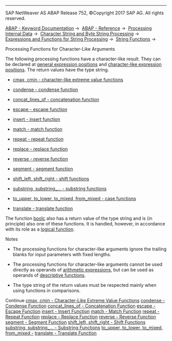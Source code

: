   

* * *

SAP NetWeaver AS ABAP Release 752, ©Copyright 2017 SAP AG. All rights reserved.

[ABAP - Keyword Documentation](https://help.sap.com/doc/abapdocu_752_index_htm/7.52/en-US/abenabap.htm) →  [ABAP - Reference](https://help.sap.com/doc/abapdocu_752_index_htm/7.52/en-US/abenabap_reference.htm) →  [Processing Internal Data](https://help.sap.com/doc/abapdocu_752_index_htm/7.52/en-US/abenabap_data_working.htm) →  [Character String and Byte String Processing](https://help.sap.com/doc/abapdocu_752_index_htm/7.52/en-US/abenabap_data_string.htm) →  [Expressions and Functions for String Processing](https://help.sap.com/doc/abapdocu_752_index_htm/7.52/en-US/abenstring_processing_expr_func.htm) →  [String Functions](https://help.sap.com/doc/abapdocu_752_index_htm/7.52/en-US/abenstring_functions.htm) → 

Processing Functions for Character-Like Arguments

The following processing functions have a character-like result. They can be declared at [general expression positions](https://help.sap.com/doc/abapdocu_752_index_htm/7.52/en-US/abengeneral_expr_position_glosry.htm "Glossary Entry") and [character-like expression positions](https://help.sap.com/doc/abapdocu_752_index_htm/7.52/en-US/abencharlike_expr_position_glosry.htm "Glossary Entry"). The return values have the type string.

-   [cmax, cmin - character-like extreme value functions](https://help.sap.com/doc/abapdocu_752_index_htm/7.52/en-US/abencmax_cmin_functions.htm)

-   [condense - condense function](https://help.sap.com/doc/abapdocu_752_index_htm/7.52/en-US/abencondense_functions.htm)

-   [concat\_lines\_of - concatenation function](https://help.sap.com/doc/abapdocu_752_index_htm/7.52/en-US/abenconcatenation_functions.htm)

-   [escape - escape function](https://help.sap.com/doc/abapdocu_752_index_htm/7.52/en-US/abenescape_functions.htm)

-   [insert - insert function](https://help.sap.com/doc/abapdocu_752_index_htm/7.52/en-US/abeninsert_functions.htm)

-   [match - match function](https://help.sap.com/doc/abapdocu_752_index_htm/7.52/en-US/abenmatch_functions.htm)

-   [repeat - repeat function](https://help.sap.com/doc/abapdocu_752_index_htm/7.52/en-US/abenrepeat_functions.htm)

-   [replace - replace function](https://help.sap.com/doc/abapdocu_752_index_htm/7.52/en-US/abenreplace_functions.htm)

-   [reverse - reverse function](https://help.sap.com/doc/abapdocu_752_index_htm/7.52/en-US/abenreverse_functions.htm)

-   [segment - segment function](https://help.sap.com/doc/abapdocu_752_index_htm/7.52/en-US/abensegment_functions.htm)

-   [shift\_left, shift\_right - shift functions](https://help.sap.com/doc/abapdocu_752_index_htm/7.52/en-US/abenshift_functions.htm)

-   [substring, substring\_... - substring functions](https://help.sap.com/doc/abapdocu_752_index_htm/7.52/en-US/abensubstring_functions.htm)

-   [to\_upper, to\_lower, to\_mixed, from\_mixed - case functions](https://help.sap.com/doc/abapdocu_752_index_htm/7.52/en-US/abencase_functions.htm)

-   [translate - translate function](https://help.sap.com/doc/abapdocu_752_index_htm/7.52/en-US/abentranslate_functions.htm)

The function [boolc](https://help.sap.com/doc/abapdocu_752_index_htm/7.52/en-US/abenboole_functions.htm) also has a return value of the type string and is (in principle) also one of these functions. It is handled, however, in accordance with its role as a [logical function](https://help.sap.com/doc/abapdocu_752_index_htm/7.52/en-US/abenlogic_function_glosry.htm "Glossary Entry").

Notes

-   The processing functions for character-like arguments ignore the trailing blanks for input parameters with fixed lengths.

-   The processing functions for character-like arguments cannot be used directly as operands of [arithmetic expressions](https://help.sap.com/doc/abapdocu_752_index_htm/7.52/en-US/abenarithmetic_expression_glosry.htm "Glossary Entry"), but can be used as operands of [descriptive functions](https://help.sap.com/doc/abapdocu_752_index_htm/7.52/en-US/abendescriptive_functions.htm).

-   The type string of the return values must be respected mainly when using functions in comparisons.

Continue
[cmax, cmin - Character-Like Extreme Value Functions](https://help.sap.com/doc/abapdocu_752_index_htm/7.52/en-US/abencmax_cmin_functions.htm)
[condense - Condense Function](https://help.sap.com/doc/abapdocu_752_index_htm/7.52/en-US/abencondense_functions.htm)
[concat\_lines\_of - Concatenation Function](https://help.sap.com/doc/abapdocu_752_index_htm/7.52/en-US/abenconcatenation_functions.htm)
[escape - Escape Function](https://help.sap.com/doc/abapdocu_752_index_htm/7.52/en-US/abenescape_functions.htm)
[insert - Insert Function](https://help.sap.com/doc/abapdocu_752_index_htm/7.52/en-US/abeninsert_functions.htm)
[match - Match Function](https://help.sap.com/doc/abapdocu_752_index_htm/7.52/en-US/abenmatch_functions.htm)
[repeat - Repeat Function](https://help.sap.com/doc/abapdocu_752_index_htm/7.52/en-US/abenrepeat_functions.htm)
[replace - Replace Function](https://help.sap.com/doc/abapdocu_752_index_htm/7.52/en-US/abenreplace_functions.htm)
[reverse - Reverse Function](https://help.sap.com/doc/abapdocu_752_index_htm/7.52/en-US/abenreverse_functions.htm)
[segment - Segment Function](https://help.sap.com/doc/abapdocu_752_index_htm/7.52/en-US/abensegment_functions.htm)
[shift\_left, shift\_right - Shift Functions](https://help.sap.com/doc/abapdocu_752_index_htm/7.52/en-US/abenshift_functions.htm)
[substring, substring\_... - Substring Functions](https://help.sap.com/doc/abapdocu_752_index_htm/7.52/en-US/abensubstring_functions.htm)
[to\_upper, to\_lower, to\_mixed, from\_mixed -](https://help.sap.com/doc/abapdocu_752_index_htm/7.52/en-US/abencase_functions.htm)
[translate - Translate Function](https://help.sap.com/doc/abapdocu_752_index_htm/7.52/en-US/abentranslate_functions.htm)